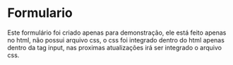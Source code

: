 # Formulario
Este formulário foi criado apenas para demonstração, ele está feito apenas no html, não possui arquivo css, o css foi integrado dentro do html apenas dentro da tag input, nas proximas atualizações irá ser integrado o arquivo css.
